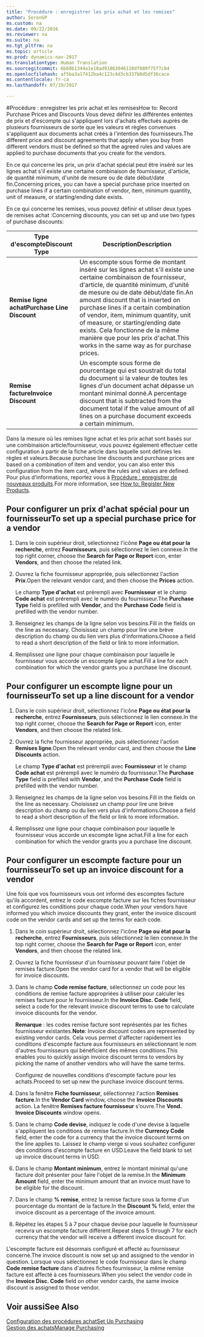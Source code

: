 ```yaml
---
title: "Procédure : enregistrer les prix achat et les remises"
author: SorenGP
ms.custom: na
ms.date: 09/22/2016
ms.reviewer: na
ms.suite: na
ms.tgt_pltfrm: na
ms.topic: article
ms.prod: dynamics-nav-2017
ms.translationtype: Human Translation
ms.sourcegitcommit: 6b60b1344a1e18ad91863046110df880f75f7c04
ms.openlocfilehash: af5ba3a17412ba4c123c4d3cb337b8d5df36cace
ms.contentlocale: fr-ca
ms.lasthandoff: 07/19/2017

---
```


#<a name="how-to-record-purchase-prices-and-discounts"></a><span data-ttu-id="c0310-102">Procédure : enregistrer les prix achat et les remises</span><span class="sxs-lookup"><span data-stu-id="c0310-102">How to: Record Purchase Prices and Discounts</span></span>
<span data-ttu-id="c0310-103">Vous devez définir les différentes ententes de prix et d'escompte qui s'appliquent lors d'achats effectués auprès de plusieurs fournisseurs de sorte que les valeurs et règles convenues s'appliquent aux documents achat créés à l'intention des fournisseurs.</span><span class="sxs-lookup"><span data-stu-id="c0310-103">The different price and discount agreements that apply when you buy from different vendors must be defined so that the agreed rules and values are applied to purchase documents that you create for the vendors.</span></span>

<span data-ttu-id="c0310-104">En ce qui concerne les prix, un prix d'achat spécial peut être inséré sur les lignes achat s'il existe une certaine combinaison de fournisseur, d'article, de quantité minimum, d'unité de mesure ou de date début/date fin.</span><span class="sxs-lookup"><span data-stu-id="c0310-104">Concerning prices, you can have a special purchase price inserted on purchase lines if a certain combination of vendor, item, minimum quantity, unit of measure, or starting/ending date exists.</span></span>

<span data-ttu-id="c0310-105">En ce qui concerne les remises, vous pouvez définir et utiliser deux types de remises achat :</span><span class="sxs-lookup"><span data-stu-id="c0310-105">Concerning discounts, you can set up and use two types of purchase discounts:</span></span>

|<span data-ttu-id="c0310-106">Type d'escompte</span><span class="sxs-lookup"><span data-stu-id="c0310-106">Discount Type</span></span> |<span data-ttu-id="c0310-107">Description</span><span class="sxs-lookup"><span data-stu-id="c0310-107">Description</span></span> |
|--------------|------------|
|<span data-ttu-id="c0310-108">**Remise ligne achat**</span><span class="sxs-lookup"><span data-stu-id="c0310-108">**Purchase Line Discount**</span></span>|<span data-ttu-id="c0310-109">Un escompte sous forme de montant inséré sur les lignes achat s'il existe une certaine combinaison de fournisseur, d'article, de quantité minimum, d'unité de mesure ou de date début/date fin.</span><span class="sxs-lookup"><span data-stu-id="c0310-109">An amount discount that is inserted on purchase lines if a certain combination of vendor, item, minimum quantity, unit of measure, or starting/ending date exists.</span></span> <span data-ttu-id="c0310-110">Cela fonctionne de la même manière que pour les prix d'achat.</span><span class="sxs-lookup"><span data-stu-id="c0310-110">This works in the same way as for purchase prices.</span></span>|
|<span data-ttu-id="c0310-111">**Remise facture**</span><span class="sxs-lookup"><span data-stu-id="c0310-111">**Invoice Discount**</span></span>|<span data-ttu-id="c0310-112">Un escompte sous forme de pourcentage qui est soustrait du total du document si la valeur de toutes les lignes d'un document achat dépasse un montant minimal donné.</span><span class="sxs-lookup"><span data-stu-id="c0310-112">A percentage discount that is subtracted from the document total if the value amount of all lines on a purchase document exceeds a certain minimum.</span></span>|

<span data-ttu-id="c0310-113">Dans la mesure où les remises ligne achat et les prix achat sont basés sur une combinaison article/fournisseur, vous pouvez également effectuer cette configuration à partir de la fiche article dans laquelle sont définies les règles et valeurs.</span><span class="sxs-lookup"><span data-stu-id="c0310-113">Because purchase line discounts and purchase prices are based on a combination of item and vendor, you can also enter this configuration from the item card, where the rules and values are defined.</span></span> <span data-ttu-id="c0310-114">Pour plus d'informations, reportez vous à [Procédure : enregistrer de nouveaux produits](inventory-how-register-new-products.md).</span><span class="sxs-lookup"><span data-stu-id="c0310-114">For more information, see [How to: Register New Products](inventory-how-register-new-products.md).</span></span>

## <a name="to-set-up-a-special-purchase-price-for-a-vendor"></a><span data-ttu-id="c0310-115">Pour configurer un prix d'achat spécial pour un fournisseur</span><span class="sxs-lookup"><span data-stu-id="c0310-115">To set up a special purchase price for a vendor</span></span>
1. <span data-ttu-id="c0310-116">Dans le coin supérieur droit, sélectionnez l'icône **Page ou état pour la recherche**, entrez **Fournisseurs**, puis sélectionnez le lien connexe.</span><span class="sxs-lookup"><span data-stu-id="c0310-116">In the top right corner, choose the **Search for Page or Report** icon, enter **Vendors**, and then choose the related link.</span></span>
2. <span data-ttu-id="c0310-117">Ouvrez la fiche fournisseur appropriée, puis sélectionnez l'action **Prix**.</span><span class="sxs-lookup"><span data-stu-id="c0310-117">Open the relevant vendor card, and then choose the **Prices** action.</span></span>

    <span data-ttu-id="c0310-118">Le champ **Type d'achat** est prérempli avec **Fournisseur** et le champ **Code achat** est prérempli avec le numéro du fournisseur.</span><span class="sxs-lookup"><span data-stu-id="c0310-118">The **Purchase Type** field is prefilled with **Vendor**, and the **Purchase Code** field is prefilled with the vendor number.</span></span>
3. <span data-ttu-id="c0310-119">Renseignez les champs de la ligne selon vos besoins.</span><span class="sxs-lookup"><span data-stu-id="c0310-119">Fill in the fields on the line as necessary.</span></span> <span data-ttu-id="c0310-120">Choisissez un champ pour lire une brève description du champ ou du lien vers plus d'informations.</span><span class="sxs-lookup"><span data-stu-id="c0310-120">Choose a field to read a short description of the field or link to more information.</span></span>
4. <span data-ttu-id="c0310-121">Remplissez une ligne pour chaque combinaison pour laquelle le fournisseur vous accorde un escompte ligne achat.</span><span class="sxs-lookup"><span data-stu-id="c0310-121">Fill a line for each combination for which the vendor grants you a purchase line discount.</span></span>

## <a name="to-set-up-a-line-discount-for-a-vendor"></a><span data-ttu-id="c0310-122">Pour configurer un escompte ligne pour un fournisseur</span><span class="sxs-lookup"><span data-stu-id="c0310-122">To set up a line discount for a vendor</span></span>
1. <span data-ttu-id="c0310-123">Dans le coin supérieur droit, sélectionnez l'icône **Page ou état pour la recherche**, entrez **Fournisseurs**, puis sélectionnez le lien connexe.</span><span class="sxs-lookup"><span data-stu-id="c0310-123">In the top right corner, choose the **Search for Page or Report** icon, enter **Vendors**, and then choose the related link.</span></span>
2. <span data-ttu-id="c0310-124">Ouvrez la fiche fournisseur appropriée, puis sélectionnez l'action **Remises ligne**.</span><span class="sxs-lookup"><span data-stu-id="c0310-124">Open the relevant vendor card, and then choose the **Line Discounts** action.</span></span>

    <span data-ttu-id="c0310-125">Le champ **Type d'achat** est prérempli avec **Fournisseur** et le champ **Code achat** est prérempli avec le numéro du fournisseur.</span><span class="sxs-lookup"><span data-stu-id="c0310-125">The **Purchase Type** field is prefilled with **Vendor**, and the **Purchase Code** field is prefilled with the vendor number.</span></span>
3. <span data-ttu-id="c0310-126">Renseignez les champs de la ligne selon vos besoins.</span><span class="sxs-lookup"><span data-stu-id="c0310-126">Fill in the fields on the line as necessary.</span></span> <span data-ttu-id="c0310-127">Choisissez un champ pour lire une brève description du champ ou du lien vers plus d'informations.</span><span class="sxs-lookup"><span data-stu-id="c0310-127">Choose a field to read a short description of the field or link to more information.</span></span>
4. <span data-ttu-id="c0310-128">Remplissez une ligne pour chaque combinaison pour laquelle le fournisseur vous accorde un escompte ligne achat.</span><span class="sxs-lookup"><span data-stu-id="c0310-128">Fill a line for each combination for which the vendor grants you a purchase line discount.</span></span>

## <a name="to-set-up-an-invoice-discount-for-a-vendor"></a><span data-ttu-id="c0310-129">Pour configurer un escompte facture pour un fournisseur</span><span class="sxs-lookup"><span data-stu-id="c0310-129">To set up an invoice discount for a vendor</span></span>
<span data-ttu-id="c0310-130">Une fois que vos fournisseurs vous ont informé des escomptes facture qu'ils accordent, entrez le code escompte facture sur les fiches fournisseur et configurez les conditions pour chaque code.</span><span class="sxs-lookup"><span data-stu-id="c0310-130">When your vendors have informed you which invoice discounts they grant, enter the invoice discount code on the vendor cards and set up the terms for each code.</span></span>

1. <span data-ttu-id="c0310-131">Dans le coin supérieur droit, sélectionnez l'icône **Page ou état pour la recherche**, entrez **Fournisseurs**, puis sélectionnez le lien connexe.</span><span class="sxs-lookup"><span data-stu-id="c0310-131">In the top right corner, choose the **Search for Page or Report** icon, enter **Vendors**, and then choose the related link.</span></span>
2. <span data-ttu-id="c0310-132">Ouvrez la fiche fournisseur d'un fournisseur pouvant faire l'objet de remises facture.</span><span class="sxs-lookup"><span data-stu-id="c0310-132">Open the vendor card for a vendor that will be eligible for invoice discounts.</span></span>
3. <span data-ttu-id="c0310-133">Dans le champ **Code remise facture**, sélectionnez un code pour les conditions de remise facture appropriées à utiliser pour calculer les remises facture pour le fournisseur.</span><span class="sxs-lookup"><span data-stu-id="c0310-133">In the **Invoice Disc. Code** field, select a code for the relevant invoice discount terms to use to calculate invoice discounts for the vendor.</span></span>

    <span data-ttu-id="c0310-134">**Remarque** : les codes remise facture sont représentés par les fiches fournisseur existantes.</span><span class="sxs-lookup"><span data-stu-id="c0310-134">**Note**: Invoice discount codes are represented by existing vendor cards.</span></span> <span data-ttu-id="c0310-135">Cela vous permet d'affecter rapidement les conditions d'escompte facture aux fournisseurs en sélectionnant le nom d'autres fournisseurs qui bénéficient des mêmes conditions.</span><span class="sxs-lookup"><span data-stu-id="c0310-135">This enables you to quickly assign invoice discount terms to vendors by picking the name of another vendors who will have the same terms.</span></span>

    <span data-ttu-id="c0310-136">Configurez de nouvelles conditions d'escompte facture pour les achats.</span><span class="sxs-lookup"><span data-stu-id="c0310-136">Proceed to set up new the purchase invoice discount terms.</span></span>
4. <span data-ttu-id="c0310-137">Dans la fenêtre **Fiche fournisseur**, sélectionnez l'action **Remises facture**.</span><span class="sxs-lookup"><span data-stu-id="c0310-137">In the **Vendor Card** window, choose the **Invoice Discounts** action.</span></span> <span data-ttu-id="c0310-138">La fenêtre **Remises facture fournisseur** s'ouvre.</span><span class="sxs-lookup"><span data-stu-id="c0310-138">The **Vend. Invoice Discounts** window opens.</span></span>
5. <span data-ttu-id="c0310-139">Dans le champ **Code devise**, indiquez le code d'une devise à laquelle s'appliquent les conditions de remise facture.</span><span class="sxs-lookup"><span data-stu-id="c0310-139">In the **Currency Code** field, enter the code for a currency that the invoice discount terms on the line applies to.</span></span> <span data-ttu-id="c0310-140">Laissez le champ vierge si vous souhaitez configurer des conditions d'escompte facture en USD.</span><span class="sxs-lookup"><span data-stu-id="c0310-140">Leave the field blank to set up invoice discount terms in USD.</span></span>
6. <span data-ttu-id="c0310-141">Dans le champ **Montant minimum**, entrez le montant minimal qu'une facture doit présenter pour faire l'objet de la remise.</span><span class="sxs-lookup"><span data-stu-id="c0310-141">In the **Minimum Amount** field, enter the minimum amount that an invoice must have to be eligible for the discount.</span></span>
7. <span data-ttu-id="c0310-142">Dans le champ **% remise**, entrez la remise facture sous la forme d'un pourcentage du montant de la facture.</span><span class="sxs-lookup"><span data-stu-id="c0310-142">In the **Discount %** field, enter the invoice discount as a percentage of the invoice amount.</span></span>
8. <span data-ttu-id="c0310-143">Répétez les étapes 5 à 7 pour chaque devise pour laquelle le fournisseur recevra un escompte facture différent.</span><span class="sxs-lookup"><span data-stu-id="c0310-143">Repeat steps 5 through 7 for each currency that the vendor will receive a different invoice discount for.</span></span>

<span data-ttu-id="c0310-144">L'escompte facture est désormais configuré et affecté au fournisseur concerné.</span><span class="sxs-lookup"><span data-stu-id="c0310-144">The invoice discount is now set up and assigned to the vendor in question.</span></span> <span data-ttu-id="c0310-145">Lorsque vous sélectionnez le code fournisseur dans le champ **Code remise facture** dans d'autres fiches fournisseur, la même remise facture est affecté à ces fournisseurs.</span><span class="sxs-lookup"><span data-stu-id="c0310-145">When you select the vendor code in the **Invoice Disc. Code** field on other vendor cards, the same invoice discount is assigned to those vendor.</span></span>

## <a name="see-also"></a><span data-ttu-id="c0310-146">Voir aussi</span><span class="sxs-lookup"><span data-stu-id="c0310-146">See Also</span></span>  
[<span data-ttu-id="c0310-147">Configuration des procédures achat</span><span class="sxs-lookup"><span data-stu-id="c0310-147">Set Up Purchasing</span></span>](purchasing-setup-purchasing.md)  
[<span data-ttu-id="c0310-148">Gestion des achats</span><span class="sxs-lookup"><span data-stu-id="c0310-148">Manage Purchasing</span></span>](purchasing-manage-purchasing.md)

